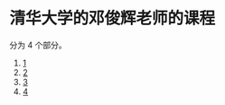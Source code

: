 # 清华大学的邓俊辉老师的课程

分为 4 个部分。

1. [1](/coursera/dsa/1/index.html)
1. [2](/coursera/dsa/2/index.html)
1. [3](/coursera/dsa/3/index.html)
1. [4](/coursera/dsa/4/index.html)
